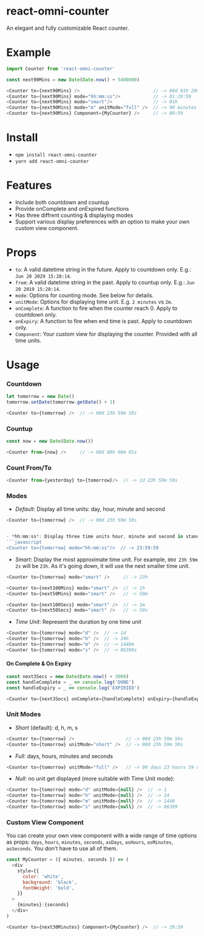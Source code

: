 # react-omni-counter
An elegant and fully customizable React counter.

# Example
```javascript
import Counter from 'react-omni-counter'

const next90Mins = new Date(Date.now() + 5400000)

<Counter to={next90Mins} />                           // -> 00d 01h 29m 59s
<Counter to={next90Mins} mode="hh:mm:ss"/>            // -> 01:29:59
<Counter to={next90Mins} mode="smart"/>               // -> 01h
<Counter to={next90Mins} mode="m" unitMode="full" />  // -> 90 minutes
<Counter to={next90Mins} Component={MyCounter} />     // -> 89:59
```

# Install
- `npm install react-omni-counter`
- `yarn add react-omni-counter`

# Features
- Include both countdown and countup
- Provide onComplete and onExpired functions
- Has three diffrent counting & displaying modes
- Support various display preferences with an option to make your own custom view component.

# Props
- `to`: A valid datetime string in the future. Apply to countdown only. E.g.: `Jun 20 2029 15:28:14`.
- `from`: A valid datetime string in the past. Apply to countup only. E.g.: `Jun 20 2019 15:28:14`.
- `mode`: Options for counting mode. See below for details.
- `unitMode`: Options for displaying time unit. E.g. `2 minutes` vs `2m`.
- `onComplete`: A function to fire when the counter reach 0. Apply to countdown only.
- `onExpiry`: A function to fire when end time is past. Apply to countdown only.
- `Component`: Your custom view for displaying the counter. Provided with all time units.

# Usage
### Countdown
```javascript
let tomorrow = new Date()
tomorrow.setDate(tomorrow.getDate() + 1)

<Counter to={tomorrow} />  // -> 00d 23h 59m 59s
```
### Countup
```javascript
const now = new Date(Date.now())

<Counter from={now} />     // -> 00d 00h 00m 01s
```
### Count From/To
```javascript
<Counter from={yesterday} to={tomorrow}/>  // -> 1d 23h 59m 59s
```

### Modes
- *Default*: Display all time units: day, hour, minute and second
```javascript
<Counter to={tomorrow} />  // -> 00d 23h 59m 59s


- *hh:mm:ss*: Display three time units hour, minute and second in standard countdown form
```javascript
<Counter to={tomorrow} mode="hh:mm:ss"/>  // -> 23:59:59


```
- *Smart*: Display the most approximate time unit. For example, `00d 23h 59m 2s` will be `23h`. As it's going down, it will use the next smaller time unit.
```javascript
<Counter to={tomorrow} mode="smart" />     // -> 23h

<Counter to={next100Mins} mode="smart" />  // -> 1h
<Counter to={next50Mins} mode="smart" />   // -> 50m

<Counter to={next100Secs} mode="smart" />  // -> 1m
<Counter to={next50Secs} mode="smart" />   // -> 50s
```

- *Time Unit*: Represent the duration by one time unit
```javascript
<Counter to={tomorrow} mode="d" />  // -> 1d
<Counter to={tomorrow} mode="h" />  // -> 24h
<Counter to={tomorrow} mode="m" />  // -> 1440m
<Counter to={tomorrow} mode="s" />  // -> 86399s
```

#### On Complete & On Expiry
```javascript
const next3Secs = new Date(Date.now() + 3000)
const handleComplete = _ => console.log('DONE')
const handleExpiry = _ => console.log('EXPIRIED')

<Counter to={next3Secs} onComplete={handleComplete} onExpiry={handleExpiry} />
```

### Unit Modes
- *Short* (default): d, h, m, s
```javascript
<Counter to={tomorrow} />                   // -> 00d 23h 59m 59s
<Counter to={tomorrow} unitMode="short" />  // -> 00d 23h 59m 59s
```
- *Full*: days, hours, minutes and seconds
```javascript
<Counter to={tomorrow} unitMode="full" />   // -> 00 days 23 hours 59 minutes 59 seconds
```
- *Null*: no unit get displayed (more suitable with Time Unit mode):
```javascript
<Counter to={tomorrow} mode="d" unitMode={null} />  // -> 1
<Counter to={tomorrow} mode="h" unitMode={null} />  // -> 24
<Counter to={tomorrow} mode="m" unitMode={null} />  // -> 1440
<Counter to={tomorrow} mode="s" unitMode={null} />  // -> 86399
```

### Custom View Component
You can create your own view component with a wide range of time options as props: `days`, `hours`, `minutes`, `seconds`, `asDays`, `asHours`, `asMinutes`, `asSeconds`. You don't have to use all of them.

```javascript
const MyCounter = ({ minutes, seconds }) => (
  <div
    style={{
      color: 'white',
      background: 'black',
      fontWeight: 'bold',
    }}
  >
    {minutes}:{seconds}
  </div>
)

<Counter to={next30Minutes} Component={MyCounter} />  // -> 29:59
```

